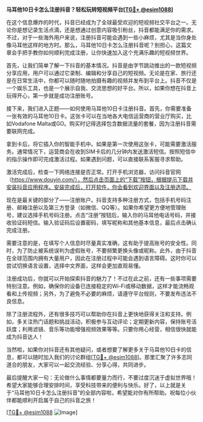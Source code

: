 **马耳他10日卡怎么注册抖音？轻松玩转短视频平台[[TG💪+ @esim1088](https://t.me/s/esim1088)]**

在这个信息爆炸的时代，抖音已经成为了全球最受欢迎的短视频社交平台之一。无论你是想记录生活点滴，还是想通过创意内容吸引粉丝，抖音都能满足你的需求。不过，对于一些海外用户来说，注册抖音可能会遇到一些小麻烦，尤其是当你身处像马耳他这样的地方时。那么，马耳他10日卡怎么注册抖音呢？别担心，这篇文章会手把手教你如何顺利完成注册，让你快速加入这个充满乐趣的短视频世界。

首先，让我们简单了解一下抖音的基本情况。抖音是由字节跳动推出的一款短视频分享应用，用户可以通过它录制、编辑和分享自己的短视频。无论是在家、旅行还是在日常生活中，你都可以随时随地拍摄有趣的视频并发布到平台上。抖音不仅是一个娱乐工具，也是一个展示自我、交流思想的好平台。所以，如果你想在抖音上玩得开心，第一步就是成功注册账号。

接下来，我们进入正题——如何使用马耳他10日卡注册抖音。首先，你需要准备一张有效的马耳他10日卡。这张卡可以在当地各大电信运营商的营业厅购买，比如Vodafone Malta或GO。购买时记得选择包含数据流量的套餐，因为注册抖音需要联网完成。

拿到卡后，将它插入你的智能手机中。如果是第一次使用这张卡，可能需要激活服务。通常情况下，运营商会在收到SIM卡后的几分钟内发送激活短信。按照短信中的指示操作即可完成激活过程。如果遇到问题，可以直接联系客服寻求帮助。

激活完成后，检查一下网络连接是否正常。打开手机浏览器，访问抖音官网（https://www.douyin.com/），然后点击页面上的“下载”按钮，根据提示下载并安装抖音应用程序。安装完成后，打开软件，你会看到欢迎界面以及注册选项。

现在是最关键的部分了——注册账户。抖音支持多种注册方式，包括手机号码注册、邮箱注册以及第三方登录（如微信、QQ等）。如果你希望更方便地管理账号，建议选择手机号码注册。点击“注册”按钮后，输入你的马耳他电话号码，并接收验证码短信。输入验证码后设置密码，填写昵称和其他基本信息，最后点击确认完成注册。

需要注意的是，在填写个人信息时尽量真实准确，这有助于提高账号的安全性。同时，为了防止被系统误判为虚假账号，不要频繁更换头像或昵称。此外，由于抖音在全球范围内拥有大量用户，因此在注册过程中可能会遇到语言障碍。这时你可以尝试切换语言设置，选择中文界面，这样会更加直观易懂。

注册成功后，你就可以开始探索抖音的魅力了！不过在此之前，还有一些事项需要特别注意。例如，确保你的设备已连接稳定的Wi-Fi或移动数据，这样才能流畅观看和上传视频；另外，为了避免不必要的麻烦，请遵守平台规则，不要发布违法不良信息。

除了注册流程外，还有很多技巧可以帮助你在抖音上更快地获得关注和支持。例如，多关注热门话题和挑战活动，积极参与互动评论；定期更新内容，保持账号活跃度；利用滤镜、音乐等功能增强视频效果等等。只要你用心经营，相信很快就能成为抖音达人！

当然啦，如果你对抖音还有其他疑问，或者想要了解更多关于马耳他10日卡的信息，都可以随时加入我们的讨论群组[[TG💪+ @esim1088](https://t.me/s/esim1088)]。那里汇聚了许多志同道合的朋友，大家可以一起交流经验、分享心得，共同进步。

最后提醒大家一句：无论做什么事情都要量力而行，不要过度沉迷于虚拟世界哦！希望大家能够合理安排时间，享受科技带来的便利与快乐。好了，以上就是关于“马耳他10日卡怎么注册抖音”的全部内容啦，希望能对你有所帮助。祝每位小伙伴都能顺利开启属于自己的抖音之旅！

[[TG💪+ @esim1088](https://t.me/s/esim1088) ![Image](https://i.postimg.cc/4NQfJmqS/Snipaste-2025-05-13-00-14-12.png)]